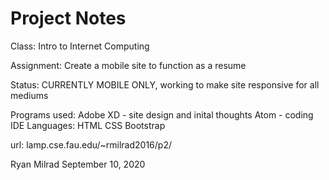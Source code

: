 # Project Notes
Class: Intro to Internet Computing

Assignment: Create a mobile site to function as a resume

Status: CURRENTLY MOBILE ONLY, working to make site responsive for all mediums

Programs used: 
Adobe XD - site design and inital thoughts
Atom - coding IDE
Languages:
HTML
CSS
Bootstrap

url: lamp.cse.fau.edu/~rmilrad2016/p2/

Ryan Milrad
September 10, 2020